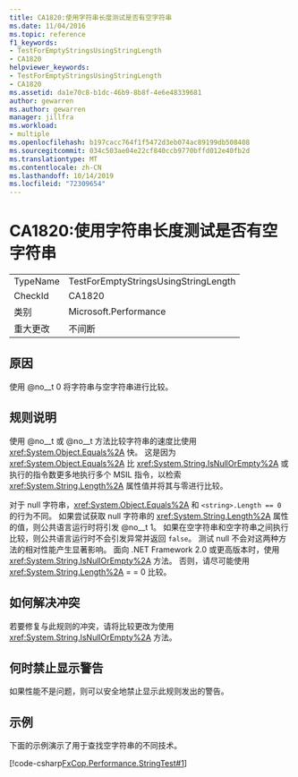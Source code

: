 ```yaml
---
title: CA1820:使用字符串长度测试是否有空字符串
ms.date: 11/04/2016
ms.topic: reference
f1_keywords:
- TestForEmptyStringsUsingStringLength
- CA1820
helpviewer_keywords:
- TestForEmptyStringsUsingStringLength
- CA1820
ms.assetid: da1e70c8-b1dc-46b9-8b8f-4e6e48339681
author: gewarren
ms.author: gewarren
manager: jillfra
ms.workload:
- multiple
ms.openlocfilehash: b197cacc764f1f5472d3eb074ac89199db508408
ms.sourcegitcommit: 034c503ae04e22cf840ccb9770bffd012e40fb2d
ms.translationtype: MT
ms.contentlocale: zh-CN
ms.lasthandoff: 10/14/2019
ms.locfileid: "72309654"
---
```

# <a name="ca1820-test-for-empty-strings-using-string-length"></a>CA1820:使用字符串长度测试是否有空字符串

|||
|-|-|
|TypeName|TestForEmptyStringsUsingStringLength|
|CheckId|CA1820|
|类别|Microsoft.Performance|
|重大更改|不间断|

## <a name="cause"></a>原因

使用 @no__t 0 将字符串与空字符串进行比较。

## <a name="rule-description"></a>规则说明

使用 @no__t 或 @no__t 方法比较字符串的速度比使用 <xref:System.Object.Equals%2A> 快。 这是因为 <xref:System.Object.Equals%2A> 比 <xref:System.String.IsNullOrEmpty%2A> 或执行的指令数更多地执行多个 MSIL 指令，以检索 <xref:System.String.Length%2A> 属性值并将其与零进行比较。

对于 null 字符串，<xref:System.Object.Equals%2A> 和 `<string>.Length == 0` 的行为不同。 如果尝试获取 null 字符串的 <xref:System.String.Length%2A> 属性的值，则公共语言运行时将引发 @no__t 1。 如果在空字符串和空字符串之间执行比较，则公共语言运行时不会引发异常并返回 `false`。 测试 null 不会对这两种方法的相对性能产生显著影响。 面向 .NET Framework 2.0 或更高版本时，使用 <xref:System.String.IsNullOrEmpty%2A> 方法。 否则，请尽可能使用 <xref:System.String.Length%2A> = = 0 比较。

## <a name="how-to-fix-violations"></a>如何解决冲突

若要修复与此规则的冲突，请将比较更改为使用 <xref:System.String.IsNullOrEmpty%2A> 方法。

## <a name="when-to-suppress-warnings"></a>何时禁止显示警告

如果性能不是问题，则可以安全地禁止显示此规则发出的警告。

## <a name="example"></a>示例

下面的示例演示了用于查找空字符串的不同技术。

[!code-csharp[FxCop.Performance.StringTest#1](../code-quality/codesnippet/CSharp/ca1820-test-for-empty-strings-using-string-length_1.cs)]